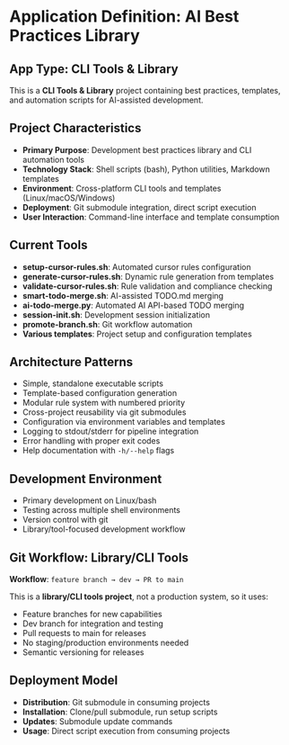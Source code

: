 # Application Definition: AI Best Practices Library

## App Type: CLI Tools & Library
This is a **CLI Tools & Library** project containing best practices, templates, and automation scripts for AI-assisted development.

## Project Characteristics
- **Primary Purpose**: Development best practices library and CLI automation tools
- **Technology Stack**: Shell scripts (bash), Python utilities, Markdown templates
- **Environment**: Cross-platform CLI tools and templates (Linux/macOS/Windows)
- **Deployment**: Git submodule integration, direct script execution
- **User Interaction**: Command-line interface and template consumption

## Current Tools
- **setup-cursor-rules.sh**: Automated cursor rules configuration
- **generate-cursor-rules.sh**: Dynamic rule generation from templates
- **validate-cursor-rules.sh**: Rule validation and compliance checking
- **smart-todo-merge.sh**: AI-assisted TODO.md merging
- **ai-todo-merge.py**: Automated AI API-based TODO merging
- **session-init.sh**: Development session initialization
- **promote-branch.sh**: Git workflow automation
- **Various templates**: Project setup and configuration templates

## Architecture Patterns
- Simple, standalone executable scripts
- Template-based configuration generation
- Modular rule system with numbered priority
- Cross-project reusability via git submodules
- Configuration via environment variables and templates
- Logging to stdout/stderr for pipeline integration
- Error handling with proper exit codes
- Help documentation with `-h/--help` flags

## Development Environment
- Primary development on Linux/bash
- Testing across multiple shell environments
- Version control with git
- Library/tool-focused development workflow

## Git Workflow: Library/CLI Tools
**Workflow**: `feature branch → dev → PR to main`

This is a **library/CLI tools project**, not a production system, so it uses:
- Feature branches for new capabilities
- Dev branch for integration and testing
- Pull requests to main for releases
- No staging/production environments needed
- Semantic versioning for releases

## Deployment Model
- **Distribution**: Git submodule in consuming projects
- **Installation**: Clone/pull submodule, run setup scripts
- **Updates**: Submodule update commands
- **Usage**: Direct script execution from consuming projects 